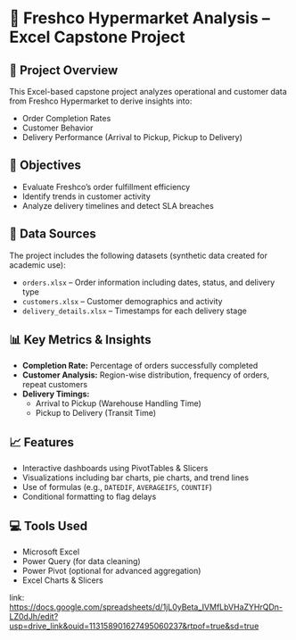 # 🛒 Freshco Hypermarket Analysis – Excel Capstone Project

## 📌 Project Overview
This Excel-based capstone project analyzes operational and customer data from Freshco Hypermarket to derive insights into:

- Order Completion Rates
- Customer Behavior
- Delivery Performance (Arrival to Pickup, Pickup to Delivery)

## 🎯 Objectives
- Evaluate Freshco’s order fulfillment efficiency
- Identify trends in customer activity
- Analyze delivery timelines and detect SLA breaches

## 🧾 Data Sources
The project includes the following datasets (synthetic data created for academic use):
- `orders.xlsx` – Order information including dates, status, and delivery type
- `customers.xlsx` – Customer demographics and activity
- `delivery_details.xlsx` – Timestamps for each delivery stage

## 📊 Key Metrics & Insights
- **Completion Rate:** Percentage of orders successfully completed
- **Customer Analysis:** Region-wise distribution, frequency of orders, repeat customers
- **Delivery Timings:**
  - Arrival to Pickup (Warehouse Handling Time)
  - Pickup to Delivery (Transit Time)

## 📈 Features
- Interactive dashboards using PivotTables & Slicers
- Visualizations including bar charts, pie charts, and trend lines
- Use of formulas (e.g., `DATEDIF`, `AVERAGEIFS`, `COUNTIF`)
- Conditional formatting to flag delays

## 💻 Tools Used
- Microsoft Excel
- Power Query (for data cleaning)
- Power Pivot (optional for advanced aggregation)
- Excel Charts & Slicers

link:  https://docs.google.com/spreadsheets/d/1jL0yBeta_IVMfLbVHaZYHrQDn-LZ0dJh/edit?usp=drive_link&ouid=113158901627495060237&rtpof=true&sd=true
